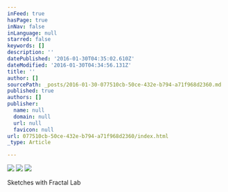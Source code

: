 ```yaml
---
inFeed: true
hasPage: true
inNav: false
inLanguage: null
starred: false
keywords: []
description: ''
datePublished: '2016-01-30T04:35:02.610Z'
dateModified: '2016-01-30T04:34:56.131Z'
title: ''
author: []
sourcePath: _posts/2016-01-30-077510cb-50ce-432e-b794-a71f968d2360.md
published: true
authors: []
publisher:
  name: null
  domain: null
  url: null
  favicon: null
url: 077510cb-50ce-432e-b794-a71f968d2360/index.html
_type: Article

---
```

![](https://the-grid-user-content.s3-us-west-2.amazonaws.com/c048e29e-e844-4d07-80e1-7a8bfe9bf20f.jpg)
![](https://the-grid-user-content.s3-us-west-2.amazonaws.com/d741a5a8-db14-4012-8375-8a5a09401a1d.jpg)
![](https://the-grid-user-content.s3-us-west-2.amazonaws.com/41e61697-c460-4e91-a148-dcb8189bca82.jpg)

Sketches with Fractal Lab